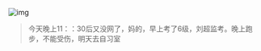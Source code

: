 ![img](http://127.0.0.1:7860/file=D:/dfn/webui/output/txt2img-images/2025-06-14/00001-3196795496.png?1749915601.577567)

> 今天晚上11：：30后又没网了，妈的，早上考了6级，刘超监考。晚上跑步，不能受伤，明天去自习室